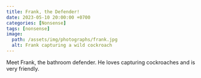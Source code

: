 ```yaml
---
title: Frank, the Defender!
date: 2023-05-10 20:00:00 +0700
categories: [Nonsense]
tags: [nonsense]
image:
  path: /assets/img/photographs/frank.jpg
  alt: Frank capturing a wild cockroach
---
```


Meet Frank, the bathroom defender.
He loves capturing cockroaches and is very friendly.
